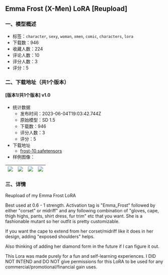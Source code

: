 ## Emma Frost (X-Men) LoRA [Reupload]
### 一、模型概述

- 标签：`character`, `sexy`, `woman`, `xmen`, `comic`, `characters`, `lora`
- 下载数：946
- 收藏人数：224
- 评论人数：10
- 评分人数：3
- 评分：5

### 二、下载地址（共1个版本）

#### [版本1/共1个版本] v1.0

- 统计数据
  - 发布时间：2023-06-04T19:03:42.744Z
  - 原始模型：SD 1.5
  - 下载数：946
  - 评分人数：3
  - 评分：5
- 下载地址
  - [frost-10.safetensors](https://civitai.com/api/download/models/89261)
- 样例图像：

| <img src="https://image.civitai.com/xG1nkqKTMzGDvpLrqFT7WA/3cac9f85-9892-4385-9a0b-d81c4cb116b7/width=450/1031015.jpeg" /> | <img src="https://image.civitai.com/xG1nkqKTMzGDvpLrqFT7WA/c234a4af-f037-4dab-9427-f580ce501dc1/width=450/1031010.jpeg" /> | <img src="https://image.civitai.com/xG1nkqKTMzGDvpLrqFT7WA/f06ce46a-ad6b-4ccb-adf3-f1b222662f7f/width=450/1031014.jpeg" /> | <img src="https://image.civitai.com/xG1nkqKTMzGDvpLrqFT7WA/b56cfbdd-a3e4-49db-b9e8-862427735645/width=450/1030963.jpeg" /> |
| ---- | ---- | ---- | ---- |


### 三、详情
<p>Reupload of my Emma Frost LoRA</p><p></p><p>Best used at 0.6 - 1 strength. Activation tag is "Emma_Frost" followed by either "corset" or midriff" and any following combination of "gloves, cape, thigh highs, pants, shirt dress, fur trim" etc that you want. She is a fashionable mutant so her outfit is pretty customizable. </p><p></p><p>If you want the cape to extend from her corset/midriff like it does in her design, adding "exposed shoulders" helps.</p><p>Also thinking of adding her diamond form in the future if I can figure it out.</p><p></p><p>This Lora was made purely for a fun and self-learning experiences. I DID NOT INTEND and DO NOT give permissions for this LoRA to be used for any commercial/promotional/financial gain uses.</p><p></p>